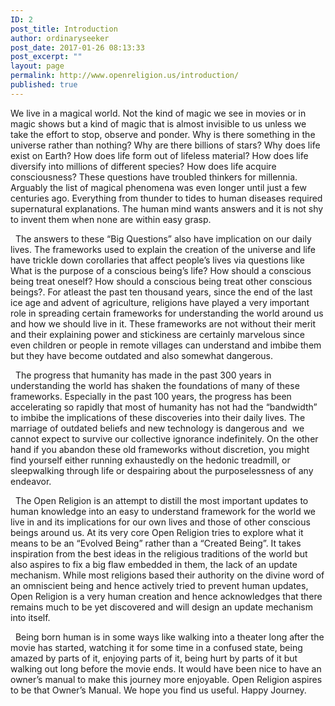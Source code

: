 ```yaml
---
ID: 2
post_title: Introduction
author: ordinaryseeker
post_date: 2017-01-26 08:13:33
post_excerpt: ""
layout: page
permalink: http://www.openreligion.us/introduction/
published: true
---
```

We live in a magical world. Not the kind of magic we see in movies or in magic shows but a kind of magic that is almost invisible to us unless we take the effort to stop, observe and ponder. Why is there something in the universe rather than nothing? Why are there billions of stars? Why does life exist on Earth? How does life form out of lifeless material? How does life diversify into millions of different species? How does life acquire consciousness? These questions have troubled thinkers for millennia. Arguably the list of magical phenomena was even longer until just a few centuries ago. Everything from thunder to tides to human diseases required supernatural explanations. The human mind wants answers and it is not shy to invent them when none are within easy grasp.

&nbsp;
The answers to these “Big Questions” also have implication on our daily lives. The frameworks used to explain the creation of the universe and life have trickle down corollaries that affect people’s lives via questions like What is the purpose of a conscious being’s life? How should a conscious being treat oneself? How should a conscious being treat other conscious beings?. For atleast the past ten thousand years, since the end of the last ice age and advent of agriculture, religions have played a very important role in spreading certain frameworks for understanding the world around us and how we should live in it. These frameworks are not without their merit and their explaining power and stickiness are certainly marvelous since even children or people in remote villages can understand and imbibe them but they have become outdated and also somewhat dangerous.

&nbsp;
The progress that humanity has made in the past 300 years in understanding the world has shaken the foundations of many of these frameworks. Especially in the past 100 years, the progress has been accelerating so rapidly that most of humanity has not had the “bandwidth” to imbibe the implications of these discoveries into their daily lives. The marriage of outdated beliefs and new technology is dangerous and  we cannot expect to survive our collective ignorance indefinitely. On the other hand if you abandon these old frameworks without discretion, you might find yourself either running exhaustedly on the hedonic treadmill, or sleepwalking through life or despairing about the purposelessness of any endeavor.

&nbsp;
The Open Religion is an attempt to distill the most important updates to human knowledge into an easy to understand framework for the world we live in and its implications for our own lives and those of other conscious beings around us. At its very core Open Religion tries to explore what it means to be an “Evolved Being” rather than a “Created Being”. It takes inspiration from the best ideas in the religious traditions of the world but also aspires to fix a big flaw embedded in them, the lack of an update mechanism. While most religions based their authority on the divine word of an omniscient being and hence actively tried to prevent human updates, Open Religion is a very human creation and hence acknowledges that there remains much to be yet discovered and will design an update mechanism into itself.

&nbsp;
Being born human is in some ways like walking into a theater long after the movie has started, watching it for some time in a confused state, being amazed by parts of it, enjoying parts of it, being hurt by parts of it but walking out long before the movie ends. It would have been nice to have an owner’s manual to make this journey more enjoyable. Open Religion aspires to be that Owner’s Manual. We hope you find us useful. Happy Journey.